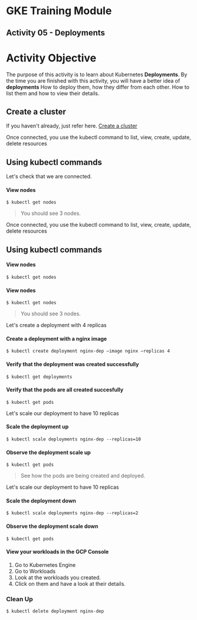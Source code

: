 # GKE Training Module
## Activity 05 - Deployments

# Activity Objective

The purpose of this activity is to learn about Kubernetes **Deployments**. By the time you are finished with this activity, you will have a better idea of **deployments** How to deploy them, how they differ from each other. How to list them and how to view their details.

## Create a cluster
If you haven't already, just refer here.
[Create a cluster](01-gke-cluster/INSTRUCTIONS.md)

Once connected, you use the kubectl command to list, view, create, update, delete resources

## Using kubectl commands

Let's check that we are connected.
#### View nodes
```
$ kubectl get nodes
```
> You should see 3 nodes.

Once connected, you use the kubectl command to list, view, create, update, delete resources

## Using kubectl commands
#### View nodes
```
$ kubectl get nodes
```

#### View nodes
```
$ kubectl get nodes
```
> You should see 3 nodes.

Let's create a deployment with 4 replicas
#### Create a deployment with a nginx image
```
$ kubectl create deployment nginx-dep –image nginx –replicas 4
```

#### Verify that the deployment was created successfully
```
$ kubectl get deployments
```

#### Verify that the pods are all created succesfully
```
$ kubectl get pods
```

Let's scale our deployment to have 10 replicas
#### Scale the deployment up
```
$ kubectl scale deployments nginx-dep --replicas=10
```

#### Observe the deployment scale up
```
$ kubectl get pods
```
> See how the pods are being created and deployed.

Let's scale our deployment to have 10 replicas
#### Scale the deployment down
```
$ kubectl scale deployments nginx-dep --replicas=2
```

#### Observe the deployment scale down
```
$ kubectl get pods
```

#### View your workloads in the GCP Console
1. Go to Kubernetes Engine
1. Go to Workloads
1. Look at the workloads you created.
1. Click on them and have a look at their details.

### Clean Up
```
$ kubectl delete deployment nginx-dep
```
